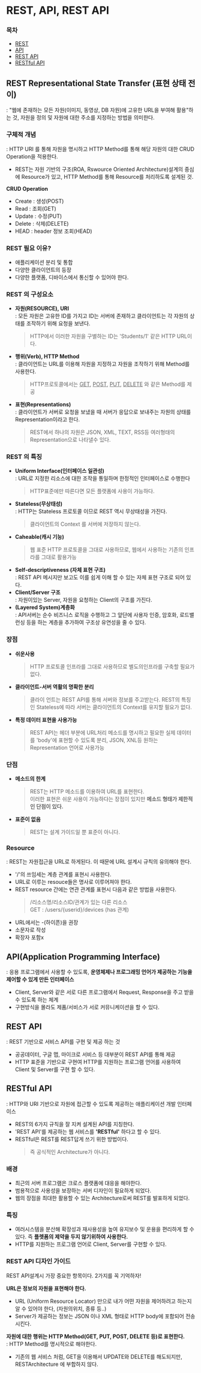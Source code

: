 # REST, API, REST API
### 목차
- [REST](#REST-Representational-State-Transfer (표현-상태 전이))
- [API](#API(Application-Programming-Interface))
- [REST API](#REST-API)
- [RESTful API](#RESTful-API)
## REST Representational State Transfer (표현 상태 전이)
: "웹에 존재하는 모든 자원(이미지, 동영상, DB 자원)에 고유한 URL을 부여해 활용"하는 것, 자원을 정의 및 자원에 대한 주소를 지정하는 방법을 의미한다.  

### 구체적 개념
: HTTP URI 를 통해 자원을 명시하고 HTTP Method를 통해 해당 자원의 대한 CRUD Operation을 적용한다.
- REST는 자원 기반의 구조(ROA, Rswource Oriented Architecture)설계의 중심에 Resource가 있고, HTTP Method를 통해 Resource를 처리하도록 설계된 것.

**CRUD Operation**
- Create : 생성(POST)
- Read : 조회(GET)
- Update : 수정(PUT)
- Delete : 삭제(DELETE)
- HEAD : header 정보 조회(HEAD)

### REST 필요 이유?
- 애플리케이션 분리 및 통합
- 다양한 클라이언트의 등장
- 다양한 플랫폼, 디바이스에서 통신할 수 있어야 한다.


### REST 의 구성요소
- **자원(RESOURCE), URI**  
    : 모든 자원은 고유한 ID를 가지고 ID는 서버에 존재하고 클라이언트는 각 자원의 상태를 조작하기 위해 요청을 보낸다. 
    >HTTP에서 이러한 자원을 구별하는 ID는 'Students/1' 같은 HTTP URL이다.
- **행위(Verb), HTTP Method**  
    : 클라이언트는 URL를 이용해 자원을 지정하고 자원을 조작하기 위해 Method를 사용한다.  
    >HTTP프로토콜에서는 <U>GET</U>, <U>POST</U>, <U>PUT</U>, <U>DELETE</U> 와 같은 Method를 제공
- **표현(Representations)**  
    : 클라이언트가 서버로 요청을 보냈을 때 서버가 응답으로 보내주는 자원의 상태를 Representation이라고 한다. 
    >REST에서 하나의 자원은 JSON, XML, TEXT, RSS등 여러형태의 Representation으로 나타낼수 있다.

### REST 의 특징
- **Uniform Interface(인터페이스 일관성)**  
    : URL로 지정한 리소스에 대한 조작을 통일하며 한정적인 인터페이스로 수행한다  
    > HTTP표준에만 따른다면 모든 플랫폼에 사용이 가능하다.
- **Stateless(무상태성)**  
    : HTTP는 Stateless 프로토콜 이므로 REST 역시 무상태성을 가진다.  
    > 클라이언트의 Context 를 서버에 저장하지 않는다.
- **Caheable(캐시 기능)**  
    >웹 표준 HTTP 프로토콜을 그대로 사용하므로, 웹에서 사용하는 기존의 인프라를 그대로 활용가능
- **Self-descriptiveness (자체 표현 구조)**  
    : REST API 메시지만 보고도 이를 쉽게 이해 할 수 있는 자체 표현 구조로 되어 있다.
- **Client/Server 구조**  
    : 자원이있는 Server, 자원을 요청하는 Client의 구조를 가진다.
- **(Layered System)계층화**  
    : API서버는 순수 비즈니스 로직을 수행하고 그 앞단에 사용자 인증, 암호화, 로드밸런싱 등을 하는 계층을 추가하여 구조상 유연성을 줄 수 있다.

### 장점
- **쉬운사용**
    > HTTP 프로토콜 인프라를 그대로 사용하므로 별도의인프라를 구축할 필요가 없다.
- **클라이언트-서버 역활의 명확한 분리**
    > 클라이 언트는 REST API를 통해 서버와 정보를 주고받는다. REST의 특징인 Stateless에 따라 서버는 클라이언트의 Context를 유지할 필요가 없다.
- **특정 데이터 표현을 사용가능**
    > REST API는 헤더 부분에 URL처리 메소드를 명시하고 필요한 실제 데이터 를 'body'에 표현할 수 있도록 분리, JSON, XNL등 원하는 Representation 언어로 사용가능

### 단점
- **메소드의 한계**
    >REST는 HTTP 메소드를 이용하여 URL를 표현한다.  
    이러한 표현은 쉬운 사용이 가능하다는 장점이 있지만 **메소드 형태가 제한적인 단점이 있다.**
- **표준이 없음**
    >REST는 설계 가이드일 뿐 표준이 아니다.

### Resource
: REST는 자원접근을 URL로 하게된다. 이 때문에 URL 설계시 규칙의 유의해야 한다.
- '/'의 쓰임세는 계층 관계를 표현시 사용한다.
- URL로 이루는 resouce들은 명사로 이루어져야 한다.
- REST resource 간에는 연관 관계를 표현시 다음과 같은 방법을 사용한다.
    > /리소스명/리소스ID/관계가 있는 다른 리소스  
    > GET : /users/{userid}/devices (has 관계)
- URL에서는 -(하이픈)을 권장
- 소문자로 작성
- 확장자 포함x

## API(Application Programming Interface)
: 응용 프로그램에서 사용할 수 있도록, **운영체제나 프로그래밍 언어가 제공하는 기능을 제어할 수 있게 만든 인터페이스**
- Client, Server와 같은 서로 다른 프로그램에서 Request, Response을 주고 받을 수 있도록 하는 체계
- 구현방식을 몰라도 제품/서비스가 서로 커뮤니케이션을 할 수 있다.


## REST API
: REST 기반으로 서비스 API를 구현 및 제공 하는 것
- 공공데이터, 구글 맵, 마이크로 서비스 등 대부분이 REST API를 통해 제공
- HTTP 표준을 기반으로 구현여 HTTP를 지원하는 프로그램 언어를 사용하여 Client 및 Server를 구현 할 수 있다.

## RESTful API
: HTTP와 URI 기반으로 자원에 접근할 수 있도록 제공하는 애플리케이션 개발 인터페이스
- REST의 6가지 규칙을 잘 지켜 설계된 API를 지칭한다.
- 'REST API'를 제공하는 웹 서비스를 **'RESTful'** 하다고 할 수 있다.
- RESTful은 REST를 REST답게 쓰기 위한 방법이다.
    >즉 공식적인 Architecture가 아니다.

### 배경
- 최근의 서버 프로그램은 크로스 플랫폼에 대응을 해야한다.
- 범용적으로 사용성을 보장하는 서버 디자인이 필요하게 되었다.
- 웹의 장점을 최대한 활용할 수 있는 Architecture로써 REST를 발표하게 되었다.

### 특징
- 여러시스템을 분산해 확장성과 재사용성을 높여 유지보수 및 운용을 편리하게 할 수 있다. 즉 **플렛폼의 제약을 두지 않기위하여 사용한다.**
- HTTP를 지원하는 프로그램 언어로 Client, Server를 구현할 수 있다.

### REST API 디자인 가이드
REST API설계시 가장 중요한 항목이다. 2가지를 꼭 기억하자!  

**URL은 정보의 자원을 표현해야 한다.**
- URL (Uniform Resource Locator) 만으로 내가 어떤 자원을 제어하려고 하는지 알 수 있어야 한다, (자원의위치, 종류 등..)
- Server가 제공하는 정보는 JSON 이나 XML 형태로 HTTP body에 포함되어 전송 시킨다.  

**자원에 대한 행위는 HTTP Method(GET, PUT, POST, DELETE 등)로 표현한다.**  
: HTTP Method를 명시적으로 해야한다.
- 기존의 웹 서비스 처럼, GET을 이용해서 UPDATE와 DELETE를 해도되지만, RESTArchitecture 에 부합하지 않다.
